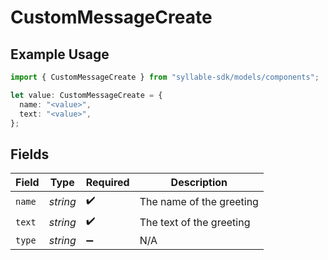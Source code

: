 # CustomMessageCreate

## Example Usage

```typescript
import { CustomMessageCreate } from "syllable-sdk/models/components";

let value: CustomMessageCreate = {
  name: "<value>",
  text: "<value>",
};
```

## Fields

| Field                    | Type                     | Required                 | Description              |
| ------------------------ | ------------------------ | ------------------------ | ------------------------ |
| `name`                   | *string*                 | :heavy_check_mark:       | The name of the greeting |
| `text`                   | *string*                 | :heavy_check_mark:       | The text of the greeting |
| `type`                   | *string*                 | :heavy_minus_sign:       | N/A                      |